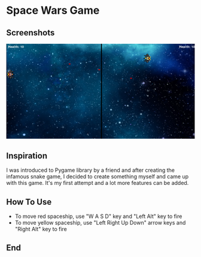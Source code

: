 # Space Wars Game

## Screenshots
![](Screenshot/Screenshot.png)
## Inspiration
I was introduced to Pygame library by a friend and after creating the infamous snake game, I decided to create something myself and came up with this game. It's my first attempt and a lot more features can be added.
## How To Use
 - To move red spaceship, use "W A S D" key and "Left Alt" key to fire
 - To move yellow spaceship, use "Left Right Up Down" arrow keys and "Right Alt" key to fire
 
## End
